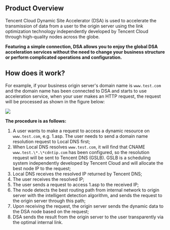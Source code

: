 ## Product Overview
Tencent Cloud Dynamic Site Accelerator (DSA) is used to accelerate the transmission of data from a user to the origin server using the link optimization technology independently developed by Tencent Cloud through high-quality nodes across the globe.

**Featuring a simple connection, DSA allows you to enjoy the global DSA acceleration services without the need to change your business structure or perform complicated operations and configuration.**


## How does it work?
For example, if your business origin server's domain name is `www.test.com` and the domain name has been connected to DSA and starts to use acceleration service, when your user makes an HTTP request, the request will be processed as shown in the figure below:


![](https://main.qcloudimg.com/raw/a2b1bd06b8db286259b2cecd80aa8d7e.png)

**The procedure is as follows:**

1. A user wants to make a request to access a dynamic resource on `www.test.com`, e.g. 1.asp. The user needs to send a domain name resolution request to Local DNS first;
2. When Local DNS resolves `www.test.com`, it will find that CNAME `www.test.\*.\*cdntip.com` has been configured, so the resolution request will be sent to Tencent DNS (GSLB). GSLB is a scheduling system independently developed by Tencent Cloud and will allocate the best node IP to the request;
3. Local DNS receives the resolved IP returned by Tencent DNS;
4. The user receives the resolved IP;
5. The user sends a request to access 1.asp to the received IP;
6. The node detects the best routing path from internal network to origin server with the intelligent detection algorithm, and sends the request to the origin server through this path;
7. Upon receiving the request, the origin server sends the dynamic data to the DSA node based on the request;
8. DSA sends the result from the origin server to the user transparently via the optimal internal link.



